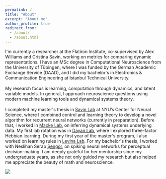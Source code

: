 ```yaml
---
permalink: /
title: "About"
excerpt: "About me"
author_profile: true
redirect_from: 
  - /about/
  - /about.html
---
```


I'm currently a researcher at the Flatiron Institute, co-supervised by Alex Williams and Cristina Savin, working on metrics for comparing dynamic representations. I have an MSc degree in Computational Neuroscience from the University of Tübingen, where I was funded by the German Academic Exchange Service (DAAD), and I did my bachelor's in Electronics & Communication Engineering at Istanbul Technical University.
<br> <br> 
My research focus is learning, computation through dynamics, and latent variable models. In general, I approach neuroscience questions using modern machine learning tools and dynamical systems theory.  
<br>
I completed my master's thesis in [Savin Lab](https://csavin.wixsite.com/savinlab) at NYU’s Center for Neural Science, where I combined control and learning theory to develop a novel algorithm for recurrent neural networks (currently in preparation). Before that, I worked in [Macke Lab](https://www.mackelab.org), on inferring dynamical systems underlying data. My first lab rotation was in [Dayan Lab](https://www.kyb.tuebingen.mpg.de/computational-neuroscience), where I explored three-factor Hebbian learning. During my first year of the master's program, I also worked on learning rules in [Levina Lab](https://uni-tuebingen.de/fakultaeten/mathematisch-naturwissenschaftliche-fakultaet/fachbereiche/informatik/lehrstuehle/self-organization-and-optimality-in-neuronal-networks/). For my bachelor's thesis, I worked with Neslihan Serap [Şengör](https://www.simmag.itu.edu.tr), on spiking neural networks for perceptual decision-making. I am deeply grateful for her mentorship since my undergraduate years, as she not only guided my research but also helped me appreciate the beauty of math and neuroscience.

![](https://aesagtekin.github.io/images/izh.jpeg)


